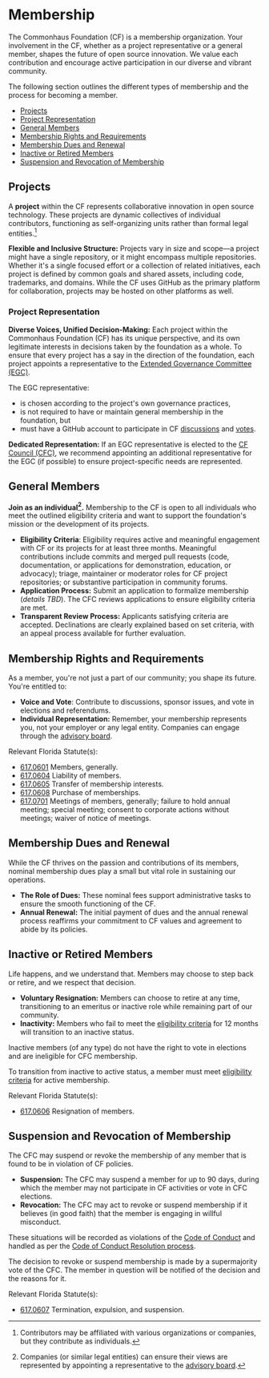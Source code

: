# Membership

The Commonhaus Foundation (CF) is a membership organization. Your involvement in the CF, whether as a project representative or a general member, shapes the future of open source innovation. We value each contribution and encourage active participation in our diverse and vibrant community.

The following section outlines the different types of membership and the process for becoming a member.

- [Projects](#projects)
- [Project Representation](#project-representation)
- [General Members](#general-members)
- [Membership Rights and Requirements](#membership-rights-and-requirements)
- [Membership Dues and Renewal](#membership-dues-and-renewal)
- [Inactive or Retired Members](#inactive-or-retired-members)
- [Suspension and Revocation of Membership](#suspension-and-revocation-of-membership)

## Projects

A **project** within the CF represents collaborative innovation in open source technology. These projects are dynamic collectives of individual contributors, functioning as self-organizing units rather than formal legal entities.[^1]

**Flexible and Inclusive Structure:** Projects vary in size and scope&mdash;a project might have a single repository, or it might encompass multiple repositories.
Whether it's a single focused effort or a collection of related initiatives, each project is defined by common goals and shared assets, including code, trademarks, and domains.
While the CF uses GitHub as the primary platform for collaboration, projects may be hosted on other platforms as well.

[^1]: Contributors may be affiliated with various organizations or companies, but they contribute as individuals.

### Project Representation

**Diverse Voices, Unified Decision-Making:** Each project within the Commonhaus Foundation (CF) has its unique perspective, and its own legitimate interests in decisions taken by the foundation as a whole.
To ensure that every project has a say in the direction of the foundation, each project appoints a representative to the [Extended Governance Committee (EGC)][egc].

The EGC representative:

- is chosen according to the project's own governance practices,
- is not required to have or maintain general membership in the foundation, but
- must have a GitHub account to participate in CF [discussions][discussions] and [votes][voting].

**Dedicated Representation:** If an EGC representative is elected to the [CF Council (CFC)][cfc], we recommend appointing an additional representative for the EGC (if possible) to ensure project-specific needs are represented.

## General Members

**Join as an individual[^3].** Membership to the CF is open to all individuals who meet the outlined eligibility criteria and want to support the foundation's mission or the development of its projects.

- **Eligibility Criteria**: Eligibility requires active and meaningful engagement with CF or its projects for at least three months.
    Meaningful contributions include commits and merged pull requests (code, documentation, or applications for demonstration, education, or advocacy); triage, maintainer or moderator roles for CF project repositories; or substantive participation in community forums.
- **Application Process:** Submit an application to formalize membership (*details TBD*).
    The CFC reviews applications to ensure eligibility criteria are met.
- **Transparent Review Process:** Applicants satisfying criteria are accepted.
    Declinations are clearly explained based on set criteria, with an appeal process available for further evaluation.

[^3]: Companies (or similar legal entities) can ensure their views are represented by appointing a representative to the [advisory board][].

## Membership Rights and Requirements

As a member, you're not just a part of our community; you shape its future. You're entitled to:

- **Voice and Vote**: Contribute to discussions, sponsor issues, and vote in elections and referendums.
- **Individual Representation:** Remember, your membership represents you, not your employer or any legal entity.
    Companies can engage through the [advisory board][].

Relevant Florida Statute(s):

- [617.0601](http://www.leg.state.fl.us/Statutes/index.cfm?App_mode=Display_Statute&Search_String=&URL=0600-0699/0617/Sections/0617.0601.html) Members, generally.
- [617.0604](http://www.leg.state.fl.us/Statutes/index.cfm?App_mode=Display_Statute&Search_String=&URL=0600-0699/0617/Sections/0617.0604.html) Liability of members.
- [617.0605](http://www.leg.state.fl.us/Statutes/index.cfm?App_mode=Display_Statute&Search_String=&URL=0600-0699/0617/Sections/0617.0605.html) Transfer of membership interests.
- [617.0608](http://www.leg.state.fl.us/Statutes/index.cfm?App_mode=Display_Statute&Search_String=&URL=0600-0699/0617/Sections/0617.0608.html) Purchase of memberships.
- [617.0701](http://www.leg.state.fl.us/Statutes/index.cfm?App_mode=Display_Statute&Search_String=&URL=0600-0699/0617/Sections/0617.0701.html) Meetings of members, generally; failure to hold annual meeting; special meeting; consent to corporate actions without meetings; waiver of notice of meetings.

## Membership Dues and Renewal

While the CF thrives on the passion and contributions of its members, nominal membership dues play a small but vital role in sustaining our operations.

- **The Role of Dues:** These nominal fees support administrative tasks to ensure the smooth functioning of the CF.
- **Annual Renewal:** The initial payment of dues and the annual renewal process reaffirms your commitment to CF values and agreement to abide by its policies.

## Inactive or Retired Members

Life happens, and we understand that. Members may choose to step back or retire, and we respect that decision.

- **Voluntary Resignation:** Members can choose to retire at any time, transitioning to an emeritus or inactive role while remaining part of our community.
- **Inactivity:** Members who fail to meet the [eligibility criteria](#general-members) for 12 months will transition to an inactive status.

Inactive members (of any type) do not have the right to vote in elections and are ineligible for CFC membership.

To transition from inactive to active status, a member must meet [eligibility criteria](#general-members) for active membership.

Relevant Florida Statute(s):

- [617.0606](http://www.leg.state.fl.us/Statutes/index.cfm?App_mode=Display_Statute&Search_String=&URL=0600-0699/0617/Sections/0617.0606.html) Resignation of members.

## Suspension and Revocation of Membership

The CFC may suspend or revoke the membership of any member that is found to be in violation of CF policies.

- **Suspension:** The CFC may suspend a member for up to 90 days, during which the member may not participate in CF activities or vote in CFC elections.
- **Revocation:** The CFC may act to revoke or suspend membership if it believes (in good faith) that the member is engaging in willful misconduct.

These situations will be recorded as violations of the [Code of Conduct][coc] and handled as per the [Code of Conduct Resolution process][coc-reports].

The decision to revoke or suspend membership is made by a supermajority vote of the CFC. The member in question will be notified of the decision and the reasons for it.

Relevant Florida Statute(s):

- [617.0607](http://www.leg.state.fl.us/Statutes/index.cfm?App_mode=Display_Statute&Search_String=&URL=0600-0699/0617/Sections/0617.0607.html) Termination, expulsion, and suspension.

[advisory board]: ./5-cf-advisory-board.md
[cfc]: ./4-cf-council.md
[egc]: ./4-cf-council.md#extended-governance-committee-egc
[coc]: ../policies/code-of-conduct.md
[coc-reports]: ../policies/code-of-conduct.md#handling-reports-and-escalations
[discussions]: ./6-cf-decision-making.md
[voting]: ./4-cf-council.md#voting
